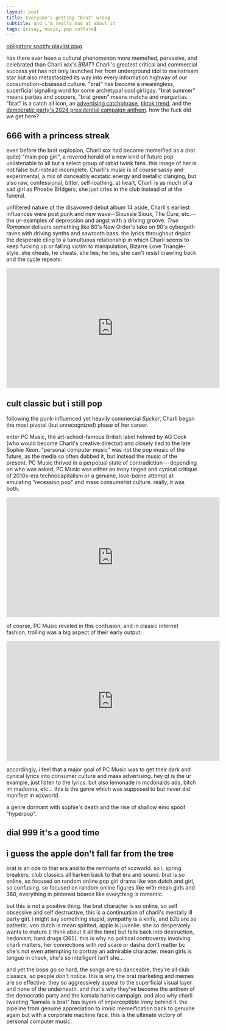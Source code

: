 ```yaml
---
layout: post
title: Everyone's getting "brat" wrong
subtitle: and i'm really mad at about it
tags: [essay, music, pop culture]
---
```

[obligatory spotify playlist plug](https://open.spotify.com/playlist/3kFRsZcpe16fD0itKeCSvi?si=8b16f3a6bab24f16)

has there ever been a cultural phenomenon more memefied, pervasive, and celebrated than Charli xcx's *BRAT*?  Charli's greatest critical and commercial success yet has not only launched her from underground idol to mainstream star but also metastasized its way into every information highway of our consumption-obsessed culture. "brat" has become a meaningless, superficial signaling word for some archetypal cool girl/gay. "brat summer" means parties and poppers, "brat green" means matcha and margaritas. "brat" is a catch all icon, an [advertising catchphrase](https://www.delish.com/food-news/a61500647/field-roast-brat-wurst-charli-xcx/), [tiktok trend](https://www.youtube.com/watch?v=nLe0YHj6HCI), and the [democratic party's 2024 presidential campaign anthem](https://www.cbsnews.com/video/how-vice-president-kamala-harris-became-brat/). how the fuck did we get here?

**666 with a princess streak**
---
even before the brat explosion, Charli xcx had become memeified as a (not quite) "main pop girl", a revered herald of a new kind of future pop unlistenable to all but a select group of rabid twink fans. this image of her is not false but instead incomplete. Charli's music is of course sassy and experimental, a mix of danceably ecstatic energy and metallic clanging, but also raw, confessional, bitter, self-loathing. at heart, Charli is as much of a sad girl as Phoebe Bridgers, she just cries in the club instead of at the funeral. 

unfiltered nature of the disavowed debut album *14* aside, Charli's earliest influences were post punk and new wave--Siouxsie Sioux, The Cure, etc.--the ur-examples of depression and angst with a driving groove. *True Romance* delivers something like 80's New Order's take on 90's cybergoth raves with driving synths and sawtooth bass. the lyrics throughout depict the desperate cling to a tumultuous relationship in which Charli seems to keep fucking up or falling victim to manipulation, Bizarre Love Triangle-style. she cheats,  he cheats, she lies, he lies, she can't resist crawling back and the cycle repeats.

<iframe width="560" height="315" src="
https://www.youtube.com/embed/KBxC5bRbruQ?si=fMRFaD2_gV0lg15S" frameborder="0" allow="accelerometer; autoplay; clipboard-write; encrypted-media; gyroscope; picture-in-picture" allowfullscreen></iframe>

**cult classic but i still pop**
---
following the punk-influenced yet heavily commercial *Sucker*, Charli began the most pivotal (but unrecognized) phase of her career.

enter PC Music, the art-school-famous British label helmed by AG Cook (who would become Charli's creative director) and closely tied to the late Sophie Xeon. "personal computer music" was not the pop music of the future, as the media so often dubbed it, but instead the music of the present. PC Music thrived in a perpetual state of contradiction---depending on who was asked, PC Music was either an irony tinged and cynical critique of 2010s-era technocapitalism or a genuine, love-borne attempt at emulating "recession pop" and mass consumerist culture. really, it was both.

<iframe width="560" height="315" src="
https://www.youtube.com/embed/JWPvj1ENuN4?si=pUzI63H_64vOMnoT" frameborder="0" allow="accelerometer; autoplay; clipboard-write; encrypted-media; gyroscope; picture-in-picture" allowfullscreen></iframe>

of course, PC Music reveled in this confusion, and in classic internet fashion, trolling was a big aspect of their early output:

<iframe width="560" height="315" src="
https://www.youtube.com/embed/HoruBmqzT1s?si=NQi0WEwUN0hKJ3nl" frameborder="0" allow="accelerometer; autoplay; clipboard-write; encrypted-media; gyroscope; picture-in-picture" allowfullscreen></iframe>

accordingly, i feel that a major goal of PC Music was to get their dark and cynical lyrics into consumer culture and mass advertising. hey qt is the ur example, just listen to the lyrics. but also lemonade in mcdonalds ads, bitch im madonna, etc... this is the genre which was supposed to but never did manifest in xcxworld.

a genre dormant with sophie's death and the rise of shallow emo spoof "hyperpop". 

**dial 999 it's a good time**
-

**i guess the apple don't fall far from the tree**
---
brat is an ode to that era and to the remnants of xcxworld. so i, spring breakers, club classics all harken back to that era and sound. brat is so online, so focused on random online pop girl drama like von dutch and girl, so confusing. so focused on random online figures like with mean girls and 360, everything in pinterest boards like everything is romantic. 

but this is not a positive thing. the brat character is so online, so self obsessive and self destructive, this is a continuation of charli's mentally ill party girl. i might say something stupid, sympathy is a knife, and b2b are so pathetic. von dutch is mean spirited, apple is juvenile. she so desperately wants to mature (i think about it all the time) but falls back into destruction, hedonism, hard drugs (365). this is why no political controversy involving charli matters, her connections with red scare or dasha don't matter bc she's not even attempting to portray an admirable character. mean girls is tongue in cheek, she's so intelligent isn't she...

and yet the bops go so hard, the songs are so danceable, they're all club classics, so people don't notice. this is why the brat marketing and memes are so effective. they so aggressively appeal to the superficial visual layer and none of the underneath. and that's why they've become the anthem of the democratic party and the kamala harris campaign. and also why charli tweeting "kamala is brat" has layers of imperceptible irony behind it. the pipeline from genuine appreciation to ironic memeification back to genuine again but with a corporate machine face. this is the ultimate victory of personal computer music.


<!--stackedit_data:
eyJoaXN0b3J5IjpbMTYwNTkxMjg5NCwxNTAxMTcwMjM3LDIwMj
Y4MTM0OTQsNzAxNzkwMjU1LC0xOTUzMzM0NDI5LC0xMTUxNzA2
Njc3LDM5Mjc1MDM4OSwtOTcyNzY2MDksLTIwNTM3OTA2ODgsLT
E3MzA1OTcwMDcsMTE4MDYwMTc5LDY2NjkyMzYwNiwtMjczNDkz
ODU1LDY2MDI5NTYzMl19
-->